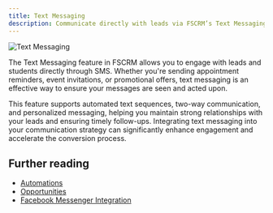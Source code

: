 ```yaml
---
title: Text Messaging
description: Communicate directly with leads via FSCRM’s Text Messaging feature.
---
```


![Text Messaging](/features/fscrm-text-messaging-feature.webp)

The Text Messaging feature in FSCRM allows you to engage with leads and students directly through SMS. Whether you're sending appointment reminders, event invitations, or promotional offers, text messaging is an effective way to ensure your messages are seen and acted upon.

This feature supports automated text sequences, two-way communication, and personalized messaging, helping you maintain strong relationships with your leads and ensuring timely follow-ups. Integrating text messaging into your communication strategy can significantly enhance engagement and accelerate the conversion process.

## Further reading

- [Automations](/features/automations)
- [Opportunities](/features/opportunities)
- [Facebook Messenger Integration](/integrations/facebook-messenger)

